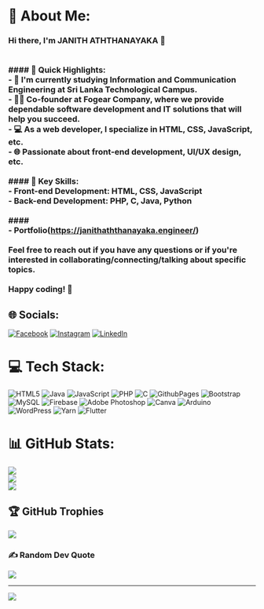 # 💫 About Me:
### Hi there, I'm JANITH ATHTHANAYAKA 👋<br><br><br>#### 🚀 Quick Highlights:<br>- 🔭 I'm currently studying Information and Communication Engineering at Sri Lanka Technological Campus.<br>- 👨‍💻 Co-founder at Fogear Company, where we provide dependable software development and IT solutions that will help you succeed.<br>- 💻 As a web developer, I specialize in HTML, CSS, JavaScript, etc.<br>- 🌐 Passionate about front-end development, UI/UX design, etc.<br><br>#### 🌟 Key Skills:<br>- Front-end Development: HTML, CSS, JavaScript<br>- Back-end Development: PHP, C, Java, Python<br><br>#### <br>- Portfolio(https://janithaththanayaka.engineer/)<br><br>Feel free to reach out if you have any questions or if you're interested in collaborating/connecting/talking about specific topics.<br><br>Happy coding! 🚀<br>


## 🌐 Socials:
[![Facebook](https://img.shields.io/badge/Facebook-%231877F2.svg?logo=Facebook&logoColor=white)](https://facebook.com/Janith-Sheshan-Aththanayaka) [![Instagram](https://img.shields.io/badge/Instagram-%23E4405F.svg?logo=Instagram&logoColor=white)](https://instagram.com/mr_s_h_e_s_h) [![LinkedIn](https://img.shields.io/badge/LinkedIn-%230077B5.svg?logo=linkedin&logoColor=white)](https://linkedin.com/in/Janith-Aththanayaka) 

# 💻 Tech Stack:
![HTML5](https://img.shields.io/badge/html5-%23E34F26.svg?style=for-the-badge&logo=html5&logoColor=white) ![Java](https://img.shields.io/badge/java-%23ED8B00.svg?style=for-the-badge&logo=openjdk&logoColor=white) ![JavaScript](https://img.shields.io/badge/javascript-%23323330.svg?style=for-the-badge&logo=javascript&logoColor=%23F7DF1E) ![PHP](https://img.shields.io/badge/php-%23777BB4.svg?style=for-the-badge&logo=php&logoColor=white) ![C](https://img.shields.io/badge/c-%2300599C.svg?style=for-the-badge&logo=c&logoColor=white) ![GithubPages](https://img.shields.io/badge/github%20pages-121013?style=for-the-badge&logo=github&logoColor=white) ![Bootstrap](https://img.shields.io/badge/bootstrap-%238511FA.svg?style=for-the-badge&logo=bootstrap&logoColor=white) ![MySQL](https://img.shields.io/badge/mysql-%2300000f.svg?style=for-the-badge&logo=mysql&logoColor=white) ![Firebase](https://img.shields.io/badge/Firebase-039BE5?style=for-the-badge&logo=Firebase&logoColor=white) ![Adobe Photoshop](https://img.shields.io/badge/adobe%20photoshop-%2331A8FF.svg?style=for-the-badge&logo=adobe%20photoshop&logoColor=white) ![Canva](https://img.shields.io/badge/Canva-%2300C4CC.svg?style=for-the-badge&logo=Canva&logoColor=white) ![Arduino](https://img.shields.io/badge/-Arduino-00979D?style=for-the-badge&logo=Arduino&logoColor=white) ![WordPress](https://img.shields.io/badge/WordPress-%23117AC9.svg?style=for-the-badge&logo=WordPress&logoColor=white) ![Yarn](https://img.shields.io/badge/yarn-%232C8EBB.svg?style=for-the-badge&logo=yarn&logoColor=white) ![Flutter](https://img.shields.io/badge/Flutter-%2302569B.svg?style=for-the-badge&logo=Flutter&logoColor=white)
# 📊 GitHub Stats:
![](https://github-readme-stats.vercel.app/api?username=JanithSheshan&theme=dark&hide_border=true&include_all_commits=true&count_private=false)<br/>
![](https://github-readme-streak-stats.herokuapp.com/?user=JanithSheshan&theme=dark&hide_border=true)<br/>
![](https://github-readme-stats.vercel.app/api/top-langs/?username=JanithSheshan&theme=dark&hide_border=true&include_all_commits=true&count_private=false&layout=compact)

## 🏆 GitHub Trophies
![](https://github-profile-trophy.vercel.app/?username=JanithSheshan&theme=radical&no-frame=true&no-bg=true&margin-w=4)

### ✍️ Random Dev Quote
![](https://quotes-github-readme.vercel.app/api?type=horizontal&theme=radical)

---
[![](https://visitcount.itsvg.in/api?id=JanithSheshan&icon=5&color=12)](https://visitcount.itsvg.in)

<!-- Proudly created with GPRM ( https://gprm.itsvg.in ) -->
